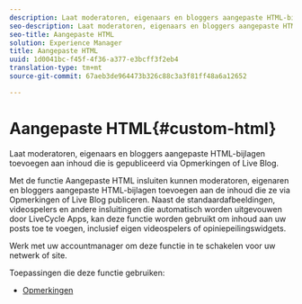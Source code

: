 ```yaml
---
description: Laat moderatoren, eigenaars en bloggers aangepaste HTML-bijlagen toevoegen aan inhoud die is gepubliceerd via Opmerkingen of Live Blog.
seo-description: Laat moderatoren, eigenaars en bloggers aangepaste HTML-bijlagen toevoegen aan inhoud die is gepubliceerd via Opmerkingen of Live Blog.
seo-title: Aangepaste HTML
solution: Experience Manager
title: Aangepaste HTML
uuid: 1d0041bc-f45f-4f36-a377-e3bcff3f2eb4
translation-type: tm+mt
source-git-commit: 67aeb3de964473b326c88c3a3f81ff48a6a12652

---
```



# Aangepaste HTML{#custom-html}

Laat moderatoren, eigenaars en bloggers aangepaste HTML-bijlagen toevoegen aan inhoud die is gepubliceerd via Opmerkingen of Live Blog.

Met de functie Aangepaste HTML insluiten kunnen moderatoren, eigenaren en bloggers aangepaste HTML-bijlagen toevoegen aan de inhoud die ze via Opmerkingen of Live Blog publiceren. Naast de standaardafbeeldingen, videospelers en andere insluitingen die automatisch worden uitgevouwen door LiveCycle Apps, kan deze functie worden gebruikt om inhoud aan uw posts toe te voegen, inclusief eigen videospelers of opiniepeilingswidgets.

Werk met uw accountmanager om deze functie in te schakelen voor uw netwerk of site.

Toepassingen die deze functie gebruiken:

* [Opmerkingen](/help/using/c-about-apps/c-comments/c-comments.md)

